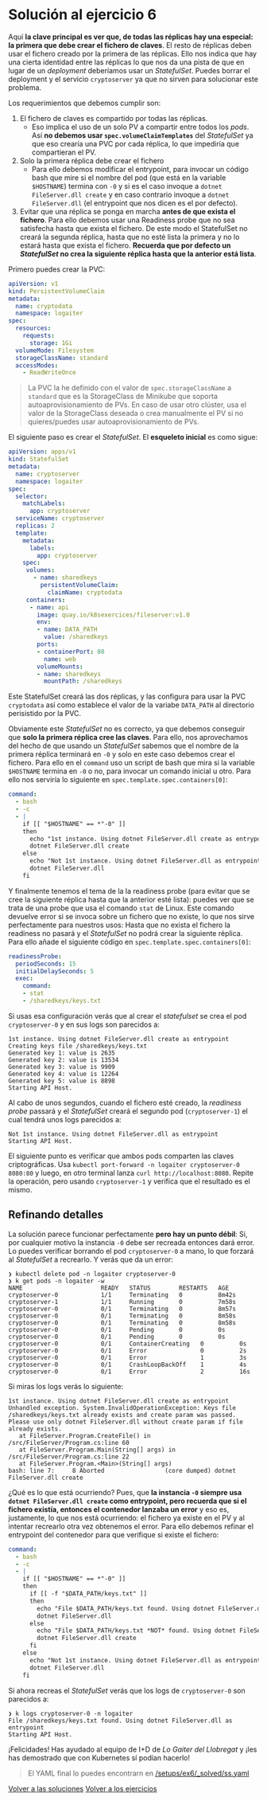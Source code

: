 # Solución al ejercicio 6

Aquí **la clave principal es ver que, de todas las réplicas hay una especial: la primera que debe crear el fichero de claves**. El resto de réplicas deben usar el fichero creado por la primera de las réplicas. Ello nos indica que hay una cierta identidad entre las réplicas lo que nos da una pista de que en lugar de un _deployment_ deberíamos usar un _StatefulSet_. Puedes borrar el deployment y el servicio `cryptoserver` ya que no sirven para solucionar este problema.

Los requerimientos que debemos cumplir son:

1. El fichero de claves es compartido por todas las réplicas.
    * Eso implica el uso de un solo PV a compartir entre todos los _pods_. Así **no debemos usar `spec.volumeClaimTemplates`** del _StatefulSet_ ya que eso crearía una PVC por cada réplica, lo que impediría que compartieran el PV.
2. Solo la primera réplica debe crear el fichero
    * Para ello debemos modificar el entrypoint, para invocar un código bash que mire si el nombre del pod (que está en la variable `$HOSTNAME`) termina con `-0` y si es el caso invoque a `dotnet FileServer.dll create` y en caso contrario invoque a `dotnet FileServer.dll` (el entrypoint que nos dicen es el por defecto).
3. Evitar que una réplica se ponga en marcha **antes de que exista el fichero**. Para ello debemos usar una Readiness probe que no sea satisfecha hasta que exista el fichero. De este modo el StatefulSet no creará la segunda réplica, hasta que no esté lista la primera y no lo estará hasta que exista el fichero. **Recuerda que por defecto un _StatefulSet_ no crea la siguiente réplica hasta que la anterior está lista**.

Primero puedes crear la PVC:

```yaml
apiVersion: v1
kind: PersistentVolumeClaim
metadata:
  name: cryptodata
  namespace: logaiter
spec:
  resources:
    requests:
      storage: 1Gi
  volumeMode: Filesystem
  storageClassName: standard
  accessModes:
    - ReadWriteOnce
```

> La PVC la he definido con el valor de `spec.storageClassName` a `standard` que es la StorageClass de Minikube que soporta autoaprovisionamiento de PVs. En caso de usar otro clúster, usa el valor de la StorageClass deseada o crea manualmente el PV si no quieres/puedes usar autoaprovisionamiento de PVs.

El siguiente paso es crear el _StatefulSet_. El **esqueleto inicial** es como sigue:

```yaml
apiVersion: apps/v1
kind: StatefulSet
metadata:
  name: cryptoserver
  namespace: logaiter
spec:
  selector:
    matchLabels:
      app: cryptoserver
  serviceName: cryptoserver
  replicas: 2
  template:
    metadata:
      labels:
        app: cryptoserver
    spec:
     volumes:
       - name: sharedkeys
         persistentVolumeClaim:
           claimName: cryptodata
     containers:
      - name: api
        image: quay.io/k8sexercices/fileserver:v1.0
        env:
        - name: DATA_PATH
          value: /sharedkeys
        ports:
        - containerPort: 80
          name: web
        volumeMounts:
        - name: sharedkeys
          mountPath: /sharedkeys
```

Este StatefulSet creará las dos réplicas, y las configura para usar la PVC `cryptodata` así como establece el valor de la variabe `DATA_PATH` al directorio perisistido por la PVC. 

Obviamente este _StatefulSet_ no es correcto, ya que debemos conseguir que **solo la  primera réplica cree las claves**. Para ello, nos aprovechamos del hecho de que usando un _StatefulSet_ sabemos que el nombre de la primera réplica terminará en `-0` y solo en este caso debemos crear el fichero. Para ello en el `command` uso un script de bash que mira si la variable `$HOSTNAME` termina en `-0` o no, para invocar un comando inicial u otro. Para ello nos serviría lo siguiente en `spec.template.spec.containers[0]`:

```yaml
command:
  - bash
  - -c
  - |
    if [[ "$HOSTNAME" == *"-0" ]]
    then
      echo "1st instance. Using dotnet FileServer.dll create as entrypoint"
      dotnet FileServer.dll create
    else
      echo "Not 1st instance. Using dotnet FileServer.dll as entrypoint"
      dotnet FileServer.dll
    fi  
```

Y finalmente tenemos el tema de la la readiness probe (para evitar que se cree la siguiente réplica hasta que la anterior esté lista): puedes ver que se trata de una probe que usa el comando `stat` de Linux. Este comando devuelve error si se invoca sobre un fichero que no existe, lo que nos sirve perfectamente para nuestros usos: Hasta que no exista el fichero la readiness no pasará y el _StatefulSet_ no podrá crear la siguiente réplica. Para ello añade el siguiente código en `spec.template.spec.containers[0]`:

```yaml
readinessProbe:
  periodSeconds: 15
  initialDelaySeconds: 5
  exec:
    command:
    - stat
    - /sharedkeys/keys.txt
```

Si usas esa configuración verás que al crear el _statefulset_ se crea el pod `cryptoserver-0` y en sus logs son parecidos a:

```
1st instance. Using dotnet FileServer.dll create as entrypoint
Creating keys file /sharedkeys/keys.txt
Generated key 1: value is 2635
Generated key 2: value is 13534
Generated key 3: value is 9909
Generated key 4: value is 12264
Generated key 5: value is 8898
Starting API Host.
```

Al cabo de unos segundos, cuando el fichero esté creado, la _readiness probe_ passará y el _StatefulSet_ creará el segundo pod (`cryptoserver-1`) el cual tendrá unos logs parecidos a:

```
Not 1st instance. Using dotnet FileServer.dll as entrypoint
Starting API Host.
```

El siguiente punto es verificar que ambos pods comparten las claves criptográficas. Usa `kubectl port-forward -n logaiter cryptoserver-0 8080:80` y luego, en otro terminal lanza `curl http://localhost:8080`. Repite la operación, pero usando `cryptoserver-1` y verifica que el resultado es el mismo.

## Refinando detalles

La solución parece funcionar perfectamente **pero hay un punto débil**: Si, por cualquier motivo la instancia `-0` debe ser recreada entonces dará error. Lo puedes verificar borrando el pod `cryptoserver-0` a mano, lo que forzará al _StatefulSet_ a recrearlo. Y verás que da un error:

```
❯ kubectl delete pod -n logaiter cryptoserver-0
❯ k get pods -n logaiter -w
NAME                      READY   STATUS        RESTARTS   AGE
cryptoserver-0            1/1     Terminating   0          8m42s
cryptoserver-1            1/1     Running       0          7m58s
cryptoserver-0            0/1     Terminating   0          8m57s
cryptoserver-0            0/1     Terminating   0          8m58s
cryptoserver-0            0/1     Terminating   0          8m58s
cryptoserver-0            0/1     Pending       0          0s
cryptoserver-0            0/1     Pending       0          0s
cryptoserver-0            0/1     ContainerCreating   0          0s
cryptoserver-0            0/1     Error               0          2s
cryptoserver-0            0/1     Error               1          3s
cryptoserver-0            0/1     CrashLoopBackOff    1          4s
cryptoserver-0            0/1     Error               2          16s
```

Si miras los logs verás lo siguiente:

```
1st instance. Using dotnet FileServer.dll create as entrypoint
Unhandled exception. System.InvalidOperationException: Keys file /sharedkeys/keys.txt already exists and create param was passed. Please use only dotnet FileServer.dll without create param if file already exists.
   at FileServer.Program.CreateFile() in /src/FileServer/Program.cs:line 60
   at FileServer.Program.Main(String[] args) in /src/FileServer/Program.cs:line 22
   at FileServer.Program.<Main>(String[] args)
bash: line 7:     8 Aborted                 (core dumped) dotnet FileServer.dll create
```

¿Qué es lo que está ocurriendo? Pues, que **la instancia `-0` siempre usa `dotnet FileServer.dll create` como entrypoint, pero recuerda que si el fichero existía, entonces el contenedor lanzaba un error** y eso es, justamente, lo que nos está ocurriendo: el fichero ya existe en el PV y al intentar recrearlo otra vez obtenemos el error. Para ello debemos refinar el entrypoint del contenedor para que verifique si existe el fichero:

```yaml
command:
  - bash
  - -c
  - |
    if [[ "$HOSTNAME" == *"-0" ]]
    then
      if [[ -f "$DATA_PATH/keys.txt" ]]
      then
        echo "File $DATA_PATH/keys.txt found. Using dotnet FileServer.dll as entrypoint"
        dotnet FileServer.dll
      else
        echo "File $DATA_PATH/keys.txt *NOT* found. Using dotnet FileServer.dll create as entrypoint"
        dotnet FileServer.dll create
      fi
    else
      echo "Not 1st instance. Using dotnet FileServer.dll as entrypoint"
      dotnet FileServer.dll
    fi  
```

Si ahora recreas el _StatefulSet_ verás que los logs de `cryptoserver-0` son parecidos a:

```
❯ k logs cryptoserver-0 -n logaiter
File /sharedkeys/keys.txt found. Using dotnet FileServer.dll as entrypoint
Starting API Host.
```

¡Felicidades! Has ayudado al equipo de I+D de _Lo Gaiter del Llobregat_ y ¡les has demostrado que con Kubernetes sí podían hacerlo!

> El YAML final lo puedes encontrarn en [/setups/ex6/_solved/ss.yaml](../setups/ex6/_solved/ss.yaml)

[Volver a las soluciones](./readme.md)
[Volver a los ejercicios](../ejercicios.md)